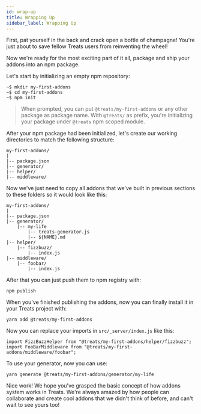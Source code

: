 ```yaml
---
id: wrap-up
title: Wrapping Up
sidebar_label: Wrapping Up
---
```


First, pat yourself in the back and crack open a bottle of champagne! You're just about to save fellow Treats users from reinventing the wheel!

Now we're ready for the most exciting part of it all, package and ship your addons into an npm package.

Let's start by initializing an empty npm repository:
```
~$ mkdir my-first-addons
~$ cd my-first-addons
~$ npm init
```

> When prompted, you can put `@treats/my-first-addons` or any other package as package name. With `@treats/` as prefix, you're initializing your package under `@treats` npm scoped module.

After your npm package had been initialized, let's create our working directories to match the following structure:
```
my-first-addons/
|  
|-- package.json
|-- generator/
|-- helper/
|-- middleware/
```

Now we've just need to copy all addons that we've built in previous sections to these folders so it would look like this:
```
my-first-addons/
|  
|-- package.json
|-- generator/
    |-- my-life
        |-- treats-generator.js
        |-- ${NAME}.md
|-- helper/
    |-- fizzbuzz/
        |-- index.js
|-- middleware/
    |-- foobar/
        |-- index.js
```

After that you can just push them to npm registry with:
```
npm publish
```

When you've finished publishing the addons, now you can finally install it in your Treats project with:
```
yarn add @treats/my-first-addons
```

Now you can replace your imports in `src/_server/index.js` like this:
```
import FizzBuzzHelper from "@treats/my-first-addons/helper/fizzbuzz";
import FooBarMiddleware from "@treats/my-first-addons/middleware/foobar";
```

To use your generator, now you can use:
```
yarn generate @treats/my-first-addons/generator/my-life
```

Nice work! We hope you've grasped the basic concept of how addons system works in Treats. We're always amazed by how people can collaborate and create cool addons that we didn't think of before, and can't wait to see yours too!
